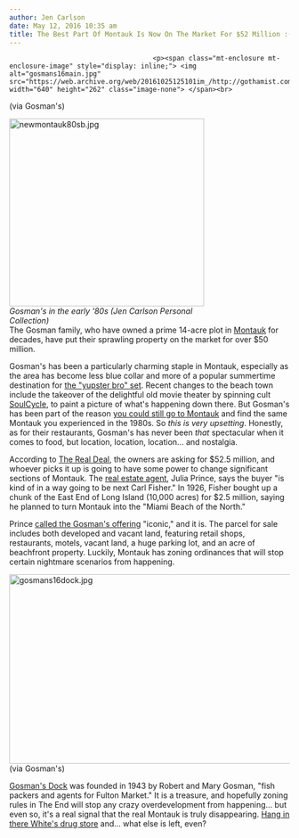 ```yaml
---
author: Jen Carlson
date: May 12, 2016 10:35 am
title: The Best Part Of Montauk Is Now On The Market For $52 Million :(
---
```


	
										<p><span class="mt-enclosure mt-enclosure-image" style="display: inline;"> <img alt="gosmans16main.jpg" src="https://web.archive.org/web/20161025125101im_/http://gothamist.com/attachments/arts_jen/gosmans16main.jpg" width="640" height="262" class="image-none"> </span><br>
<span class="photo_caption">(via Gosman&apos;s)</span></p>

<p><span class="mt-enclosure mt-enclosure-image" style="display: inline;"> </span></p><div class="image-right"> <img alt="newmontauk80sb.jpg" src="https://web.archive.org/web/20161025125101im_/http://gothamist.com/attachments/arts_jen/newmontauk80sb.jpg" width="350" height="337"> <br> <i style=" width:350px; ;display:block"> Gosman&apos;s in the early &apos;80s (Jen Carlson Personal Collection)</i></div> The Gosman family, who have owned a prime 14-acre plot in <a href="https://web.archive.org/web/20161025125101/http://gothamist.com/tags/montauk">Montauk</a> for decades, have put their sprawling property on the market for over $50 million. <p></p>

<p>Gosman&apos;s has been a particularly charming staple in Montauk, especially as the area has become less blue collar and more of a popular summertime destination for <a href="https://web.archive.org/web/20161025125101/http://gothamist.com/2015/08/05/montauk_brodown_showdown.php">the &quot;yupster bro&quot; set</a>. Recent changes to the beach town include the takeover of the delightful old movie theater by spinning cult <a href="https://web.archive.org/web/20161025125101/https://www.google.com/maps/uv?hl=en&amp;pb=!1s0x89ef54a9eedf0717:0x6586a164599a2d8d!2m5!2m2!1i80!2i80!3m1!2i100!3m1!7e115!4shttps://www.soul-cycle.com/studios/mntk/1030/!5smontauk+soulcycle+-+Google+Search&amp;imagekey=!1e1!2shttps://77861ea9472dc18d4219-eac685bd65ad1e27603f37681401f52f.ssl.cf2.rackcdn.com/montauk_2.jpg&amp;sa=X&amp;ved=0ahUKEwjkiOjK5NTMAhUqxoMKHYlpBFYQoioIggEwDg">SoulCycle</a>, to paint a picture of what&apos;s happening down there. But Gosman&apos;s has been part of the reason <a href="https://web.archive.org/web/20161025125101/http://gothamist.com/2012/06/14/montauk.php">you could still go to Montauk</a> and find the same Montauk you experienced in the 1980s. So <em>this is very upsetting</em>. Honestly, as for their restaurants, Gosman&apos;s has never been <em>that</em> spectacular when it comes to food, but location, location, location... and nostalgia.</p>

<p>According to <a href="https://web.archive.org/web/20161025125101/http://therealdeal.com/2016/05/06/montauks-gosman-family-lists-chunk-of-downtown-for-52m/">The Real Deal</a>, the owners are asking for $52.5 million, and whoever picks it up is going to have some power to change significant sections of Montauk. The <a href="https://web.archive.org/web/20161025125101/http://www.hamptonsrealestate.com/hamptons-ny/searchResults.php?debugmode=0&amp;status=1&amp;type=home&amp;addedsince=&amp;sevendays=04%2F11%2F16&amp;dummyStatus=1&amp;town6=6&amp;minprice=0&amp;maxprice=200000000&amp;bedroom=&amp;bathroom=&amp;housesize=&amp;prosize=&amp;view=&amp;keywords=&amp;sortOrder=1&amp;limit=12">real estate agent</a>, Julia Prince, says the buyer &quot;is kind of in a way going to be next Carl Fisher.&quot; In 1926, Fisher bought up a chunk of the East End of Long Island (10,000 acres) for $2.5 million, saying he planned to turn Montauk into the &quot;Miami Beach of the North.&quot; </p>

<p>Prince <a href="https://web.archive.org/web/20161025125101/http://patch.com/new-york/montauk/gosmans-iconic-montauk-eatery-market-0">called the Gosman&apos;s offering</a> &quot;iconic,&quot; and it is. The parcel for sale includes both developed and vacant land, featuring retail shops, restaurants, motels, vacant land, a huge parking lot, and an acre of beachfront property. Luckily, Montauk has zoning ordinances that will stop certain nightmare scenarios from happening.</p>

<p><span class="mt-enclosure mt-enclosure-image" style="display: inline;"> <img alt="gosmans16dock.jpg" src="https://web.archive.org/web/20161025125101im_/http://gothamist.com/attachments/arts_jen/gosmans16dock.jpg" width="640" height="340" class="image-none"> </span><br>
<span class="photo_caption">(via Gosman&apos;s)</span></p>

<p><a href="https://web.archive.org/web/20161025125101/http://www.gosmans.com/more.html&amp;page=history">Gosman&apos;s Dock</a> was founded in 1943 by Robert and Mary Gosman, &quot;fish packers and agents for Fulton Market.&quot; It is a treasure, and hopefully zoning rules in The End will stop any crazy overdevelopment from happening... but even so, it&apos;s a real signal that the real Montauk is truly disappearing. <a href="https://web.archive.org/web/20161025125101/http://gothamist.com/2012/06/14/montauk.php">Hang in there White&apos;s drug store</a> and... what else is left, even?</p>					
										
									
				